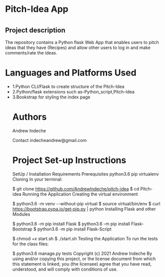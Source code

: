    <body>
    <h1>Pitch-Idea App<h1>
     <h2>Project description</h2>
  <p>The repository contains a Python flask Web App that enables users to pitch ideas that they have (Recipes) and allow other users to log in and make comments/rate the ideas.</p>
     </div>
     </div>
         </ul>
    <h1>Languages and Platforms Used</h1>
    <ul>
    <li>1.Python CLI/Flask to create structure of the Pitch-Idea
     </li>
    <li>2.Python/flask extensions such as-Python_script,Pitch-Idea</li>
    <li>3.Bookstrap for styling the index page </li>
    </div>
    </div>
    <h1> Authors</h1>
    <p>Andrew Indeche</p>
    <p>Contact indecheandrew@gmail.com</p>
    </div>
    </div>
    <h1>Project Set-up Instructions</h1>
     SetUp / Installation Requirements
Prerequisites
python3.6
pip
virtualenv
Cloning
In your terminal:

  $ git clone https://github.com/AndrewIndeche/pitch-idea
  $ cd Pitch-idea
Running the Application
Creating the virtual environment

  $ python3.6 -m venv --without-pip virtual
  $ source virtual/bin/env
  $ curl https://bootstrap.pypa.io/get-pip.py | python
Installing Flask and other Modules

  $ python3.6 -m pip install Flask
  $ python3.6 -m pip install Flask-Bootstrap
  $ python3.6 -m pip install Flask-Script

  $ chmod +x start.sh
  $ ./start.sh
Testing the Application
To run the tests for the class files:

  $ python3.6 manage.py tests
    Copyright (c) 2021 Andrew Indeche
   By using and/or copying this project, or the license document from which this statement is linked, you (the licensee) agree that you have read, understood, and will comply with conditions of use.
